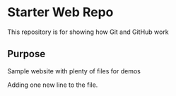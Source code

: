 # Starter Web Repo

This repository is for showing how Git and GitHub work

## Purpose

Sample website with plenty of files for demos

Adding one new line to the file.